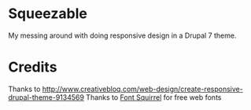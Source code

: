 # Squeezable

My messing around with doing responsive design in a Drupal 7 theme.

# Credits

Thanks to http://www.creativebloq.com/web-design/create-responsive-drupal-theme-9134569
Thanks to [Font Squirrel](http://www.fontsquirrel.com/fonts/sinkin-sans) for free web fonts
